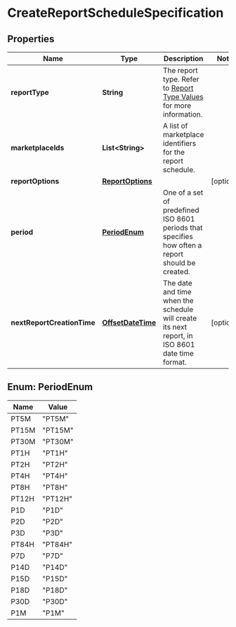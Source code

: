 
# CreateReportScheduleSpecification

## Properties
Name | Type | Description | Notes
------------ | ------------- | ------------- | -------------
**reportType** | **String** | The report type. Refer to [Report Type Values](https://developer-docs.amazon.com/sp-api/docs/report-type-values) for more information. | 
**marketplaceIds** | **List&lt;String&gt;** | A list of marketplace identifiers for the report schedule. | 
**reportOptions** | [**ReportOptions**](ReportOptions.md) |  |  [optional]
**period** | [**PeriodEnum**](#PeriodEnum) | One of a set of predefined ISO 8601 periods that specifies how often a report should be created. | 
**nextReportCreationTime** | [**OffsetDateTime**](OffsetDateTime.md) | The date and time when the schedule will create its next report, in ISO 8601 date time format. |  [optional]


<a name="PeriodEnum"></a>
## Enum: PeriodEnum
Name | Value
---- | -----
PT5M | &quot;PT5M&quot;
PT15M | &quot;PT15M&quot;
PT30M | &quot;PT30M&quot;
PT1H | &quot;PT1H&quot;
PT2H | &quot;PT2H&quot;
PT4H | &quot;PT4H&quot;
PT8H | &quot;PT8H&quot;
PT12H | &quot;PT12H&quot;
P1D | &quot;P1D&quot;
P2D | &quot;P2D&quot;
P3D | &quot;P3D&quot;
PT84H | &quot;PT84H&quot;
P7D | &quot;P7D&quot;
P14D | &quot;P14D&quot;
P15D | &quot;P15D&quot;
P18D | &quot;P18D&quot;
P30D | &quot;P30D&quot;
P1M | &quot;P1M&quot;




